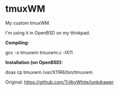 # tmuxWM
My custom tmuxWM.

I'm using it in OpenBSD on my thinkpad.

**Compiling:**

 gcc -o tmuxwm tmuxwm.c -lX11

**Installation (on OpenBSD):**

 doas cp tmuxwm /usr/X11R6/bin/tmuxwm


Original: https://github.com/TrilbyWhite/junkdrawer
